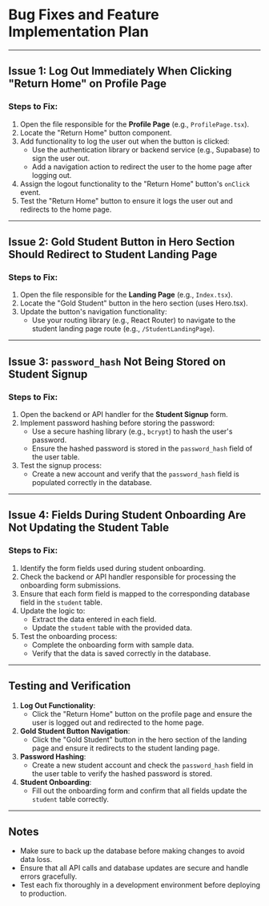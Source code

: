 # Bug Fixes and Feature Implementation Plan

---

## Issue 1: Log Out Immediately When Clicking "Return Home" on Profile Page

### Steps to Fix:

1. Open the file responsible for the **Profile Page** (e.g., `ProfilePage.tsx`).
2. Locate the "Return Home" button component.
3. Add functionality to log the user out when the button is clicked:
   - Use the authentication library or backend service (e.g., Supabase) to sign the user out.
   - Add a navigation action to redirect the user to the home page after logging out.
4. Assign the logout functionality to the "Return Home" button's `onClick` event.
5. Test the "Return Home" button to ensure it logs the user out and redirects to the home page.

---

## Issue 2: Gold Student Button in Hero Section Should Redirect to Student Landing Page

### Steps to Fix:

1. Open the file responsible for the **Landing Page** (e.g., `Index.tsx`).
2. Locate the "Gold Student" button in the hero section (uses Hero.tsx).
3. Update the button's navigation functionality:
   - Use your routing library (e.g., React Router) to navigate to the student landing page route (e.g., `/StudentLandingPage`).

---

## Issue 3: `password_hash` Not Being Stored on Student Signup

### Steps to Fix:

1. Open the backend or API handler for the **Student Signup** form.
2. Implement password hashing before storing the password:
   - Use a secure hashing library (e.g., `bcrypt`) to hash the user's password.
   - Ensure the hashed password is stored in the `password_hash` field of the user table.
4. Test the signup process:
   - Create a new account and verify that the `password_hash` field is populated correctly in the database.

---

## Issue 4: Fields During Student Onboarding Are Not Updating the Student Table

### Steps to Fix:

1. Identify the form fields used during student onboarding.
2. Check the backend or API handler responsible for processing the onboarding form submissions.
3. Ensure that each form field is mapped to the corresponding database field in the `student` table.
4. Update the logic to:
   - Extract the data entered in each field.
   - Update the `student` table with the provided data.
5. Test the onboarding process:
   - Complete the onboarding form with sample data.
   - Verify that the data is saved correctly in the database.

---

## Testing and Verification

1. **Log Out Functionality**:
   - Click the "Return Home" button on the profile page and ensure the user is logged out and redirected to the home page.
2. **Gold Student Button Navigation**:
   - Click the "Gold Student" button in the hero section of the landing page and ensure it redirects to the student landing page.
3. **Password Hashing**:
   - Create a new student account and check the `password_hash` field in the user table to verify the hashed password is stored.
4. **Student Onboarding**:
   - Fill out the onboarding form and confirm that all fields update the `student` table correctly.

---

## Notes

- Make sure to back up the database before making changes to avoid data loss.
- Ensure that all API calls and database updates are secure and handle errors gracefully.
- Test each fix thoroughly in a development environment before deploying to production.
